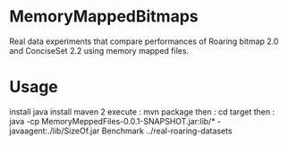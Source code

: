 MemoryMappedBitmaps
===================

Real data experiments that compare performances of Roaring bitmap 2.0 and ConciseSet 2.2 using memory mapped files.

Usage 
===================
install java
install maven 2
execute : mvn package
then : cd target
then : java -cp MemoryMeppedFiles-0.0.1-SNAPSHOT.jar:lib/* -javaagent:./lib/SizeOf.jar Benchmark ../real-roaring-datasets
